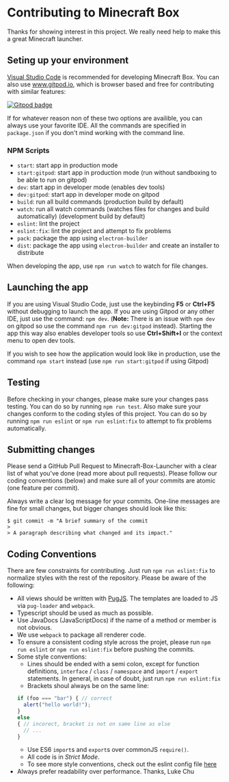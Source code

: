 # Contributing to Minecraft Box

Thanks for showing interest in this project. We really need help to make this a great Minecraft launcher.

## Seting up your environment
[Visual Studio Code](https://code.visualstudio.com/) is recommended for developing Minecraft Box.
You can also use www.gitpod.io, which is browser based and free for contributing with similar features:

[![Gitpod badge](https://gitpod.io/button/open-in-gitpod.svg)](https://gitpod.io#https://github.com/lukechu10/Minecraft-Box-Launcher)

If for whatever reason non of these two options are availible, you can always use your favorite IDE.
All the commands are specified in `package.json` if you don't mind working with the command line.

### NPM Scripts
- `start`: start app in production mode
- `start:gitpod`: start app in production mode (run without sandboxing to be able to run on gitpod)
- `dev`: start app in developer mode (enables dev tools)
- `dev:gitpod`: start app in developer mode on gitpod
- `build`: run all build commands (production build by default)
- `watch`: run all watch commands (watches files for changes and build automatically) (development build by default)
- `eslint`: lint the project
- `eslint:fix`: lint the project and attempt to fix problems
- `pack`: package the app using `electron-builder`
- `dist`: package the app using `electron-builder` and create an installer to distribute

When developing the app, use `npm run watch` to watch for file changes.

## Launching the app
If you are using Visual Studio Code, just use the keybinding **F5** or **Ctrl+F5** without debugging to launch the app. If you are using Gitpod or any other IDE, just use the command: `npm dev`. (**Note:** There is an issue with `npm dev` on gitpod so use the command `npm run dev:gitpod` instead). Starting the app this way also enables developer tools so use **Ctrl+Shift+I** or the context menu to open dev tools. 

If you wish to see how the application would look like in production, use the command `npm start` instead (use `npm run start:gitpod` if using Gitpod)

## Testing
Before checking in your changes, please make sure your changes pass testing. You can do so by running `npm run test`. Also make sure your changes conform to the coding styles of this project. You can do so by running `npm run eslint` or `npm run eslint:fix` to attempt to fix problems automatically.

## Submitting changes
Please send a GitHub Pull Request to Minecraft-Box-Launcher with a clear list of what you've done (read more about pull requests). Please follow our coding conventions (below) and make sure all of your commits are atomic (one feature per commit).

Always write a clear log message for your commits. One-line messages are fine for small changes, but bigger changes should look like this:

```
$ git commit -m "A brief summary of the commit
> 
> A paragraph describing what changed and its impact."
```

## Coding Conventions

There are few constraints for contributing. Just run `npm run eslint:fix` to normalize styles with the rest of the repository.
Please be aware of the following:
+ All views should be written with [PugJS](https://pugjs.org/api/getting-started.html). The templates are loaded to JS via `pug-loader` and `webpack`.
+ Typescript should be used as much as possible.
+ Use JavaDocs (JavaScriptDocs) if the name of a method or member is not obvious.
+ We use `webpack` to package all renderer code.
+ To ensure a consistent coding style across the projet, please run `npm run eslint` or `npm run eslint:fix` before pushing the commits.
+ Some style conventions:
  + Lines should be ended with a semi colon, except for function definitions, `interface` / `class` / `namespace` and `import` / `export` statements. In general, in case of doubt, just run `npm run eslint:fix`
  + Brackets shoul always be on the same line:
  ```ts
  if (foo === "bar") { // correct
    alert("hello world!");
  }
  else
  { // incorect, bracket is not on same line as else
    // ...
  }
  ```
  + Use ES6 `import`s and `export`s over commonJS `require()`.
  + All code is in *Strict Mode*.
  + To see more style conventions, check out the eslint config file [here](https://github.com/lukechu10/Minecraft-Box-Launcher/blob/master/.eslintrc.json)
+ Always prefer readability over performance.
Thanks, Luke Chu
